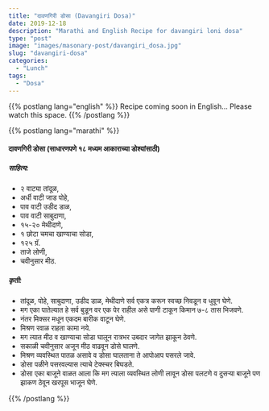 ```yaml
---
title: "दावणगिरी डोसा (Davangiri Dosa)"
date: 2019-12-18
description: "Marathi and English Recipe for davangiri loni dosa"
type: "post"
image: "images/masonary-post/davangiri_dosa.jpg"
slug: "davangiri-dosa"
categories: 
  - "Lunch"
tags:
  - "Dosa"
---
```


{{% postlang lang="english" %}} 
 Recipe coming soon in English... Please watch this space. 
 {{% /postlang %}}







{{% postlang lang="marathi" %}}




#### दावणगिरी डोसा (साधारणपणे १८ मध्यम आकाराच्या डोश्यांसाठी)



##### साहित्य: 


- २ वाट्या तांदूळ,
- अर्धी वाटी जाड पोहे,
- पाव वाटी उडीद डाळ,
- पाव वाटी साबुदाणा,
- १५-२० मेथीदाणे,
- १ छोटा चमचा खाण्याचा सोडा,
- १२५ ग्रॅ.
- ताजे लोणी,
- चवीनुसार मीठ.



##### कृती:


- तांदूळ, पोहे, साबुदाणा, उडीद डाळ, मेथीदाणे सर्व एकत्र करून स्वच्छ निवडून व धुवून घेणे.
- मग एका पातेल्यात हे सर्व बुडून वर एक पेर राहील असे पाणी टाकून किमान ७-८ तास भिजवणे.
- नंतर मिक्सर मधून एकदम बारीक वाटून घेणे.
- मिश्रण रवाळ राहता कामा नये.
- मग त्यात मीठ व खाण्याचा सोडा घालून रात्रभर उबदार जागेत झाकून ठेवणे.
- सकाळी चवीनुसार अजून मीठ वाढवून डोसे घालणे.
- मिश्रण व्यवस्थित पातळ असावे व डोसा घालताना ते आपोआप पसरले जावे.
- डोसा पळीने पसरवल्यास त्याचे टेक्स्चर बिघडते.
- डोसा एका बाजूने वाळत आला कि मग त्याला व्यवस्थित लोणी लावून डोसा पलटणे व दुसऱ्या बाजूने पण झाकण ठेवून खरपूस भाजून घेणे.

 {{% /postlang %}}

